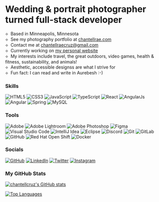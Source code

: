 Wedding & portrait photographer turned full-stack developer<br>
=========================
⟡&nbsp; Based in Minneapolis, Minnesota<br>
⟡&nbsp; See my photography portfolio at [chantellrae.com](http://chantellrae.com)<br>
⟡&nbsp; Contact me at [chantellraecruz@gmail.com](mailto:chantellraecruz@gmail.com)<br>
⟡&nbsp; Currently working on [my personal website](http://chantellcruz.com)<br>
⟡&nbsp; My interests include travel, the great outdoors, video games, health & fitness, sustainability, and animals!<br>
⟡&nbsp; Aesthetic, accessible designss are what I strive for<br>
⟡&nbsp; Fun fact: I can read and write in Aurebesh :-)<br>

### Skills
<img alt="HTML5" src="https://img.shields.io/badge/html5-E34F26?&logo=html5&logoColor=white&style=for-the-badge"> <img alt="CSS3" src="https://img.shields.io/badge/css3-1572B6?&logo=css3&logoColor=white&style=for-the-badge"> <img alt="JavaScript" src="https://img.shields.io/badge/javascript-F7DF1E?&logo=javascript&logoColor=black&style=for-the-badge"> <img alt="TypeScript" src="https://img.shields.io/badge/typescript-007ACC?&logo=typescript&logoColor=white&style=for-the-badge"> <img alt="React" src="https://img.shields.io/badge/ReactJs-61DAFB?logo=react&logoColor=black&style=for-the-badge"> <img alt="AngularJs" src="https://img.shields.io/badge/AngularJS-E23237?logo=angularjs&logoColor=white&style=for-the-badge"> <img alt="Angular" src="https://img.shields.io/badge/Angular-DD0031?logo=angular&logoColor=white&style=for-the-badge"> <img alt="Spring" src="https://img.shields.io/badge/Spring-6DB33F?logo=spring&logoColor=white&style=for-the-badge"> <img alt="MySQL" src="https://img.shields.io/badge/MySQL-4479A1?logo=mysql&logoColor=white&style=for-the-badge">


### Tools
<img alt="Adobe" src="https://img.shields.io/badge/adobe-FF0000.svg?&style=for-the-badge&logo=adobe&logoColor=white"/> <img alt="Adobe Lightroom" src="https://img.shields.io/badge/Adobe%20Lightroom-31A8FF?logo=adobe-lightroom&logoColor=%23071d34&style=for-the-badge"> <img alt="Adobe Photoshop" src="https://img.shields.io/badge/Adobe%20Photoshop-31A8FF?logo=adobe-photoshop&logoColor=%23071d34&style=for-the-badge"> <img alt="Figma" src="https://img.shields.io/badge/Figma%20-F24E1E?&logo=figma&logoColor=white&style=for-the-badge"> <img alt="Visual Studio Code" src="https://img.shields.io/badge/Visual%20Studio%20Code-0078d7?&logo=visual-studio-code&logoColor=white&style=for-the-badge"> <img alt="IntelliJ Idea" src="https://img.shields.io/badge/IntelliJ%20Idea-000000?&logo=intellij-idea&logoColor=white&style=for-the-badge"> <img alt="Eclipse" src="https://img.shields.io/badge/Eclipse-2C2255?&logo=eclipse-ide&logoColor=white&style=for-the-badge"> <img alt="Discord" src="https://img.shields.io/badge/Discord-5865F2?&logo=github&logoColor=white&style=for-the-badge"> <img alt="Git" src="https://img.shields.io/badge/Git-F05032?&logo=git&logoColor=white&style=for-the-badge"> <img alt="GitLab" src="https://img.shields.io/badge/GitLab-FC6D26?&logo=gitlab&logoColor=white&style=for-the-badge"> <img alt="GitHub" src="https://img.shields.io/badge/GitHub-181717?&logo=github&logoColor=white&style=for-the-badge"> <img alt="Red Hat Open Shift" src="https://img.shields.io/badge/Red%20Hat%20Open%20Shift-EE0000?&logo=gitlab&logoColor=white&style=for-the-badge"> <img alt="Docker" src="https://img.shields.io/badge/Docker-2496ED?&logo=docker&logoColor=white&style=for-the-badge">


### Socials
<a href="https://www.github.com/chantellcruz" target="_blank"><img alt="GitHub" src="https://img.shields.io/badge/GitHub-181717?&logo=github&logoColor=white&style=for-the-badge"></a>
<a href="https://www.linkedin.com/in/chantellcruz" target="_blank"><img alt="LinkedIn" src="https://img.shields.io/badge/LinkedIn-0A66C2?&logo=linkedin&logoColor=white&style=for-the-badge"></a>
<a href="https://www.twitter.com/chantellraecruz" target="_blank"><img alt="Twitter" src="https://img.shields.io/badge/Twitter-1DA1F2?&logo=twitter&logoColor=white&style=for-the-badge"></a>
<a href="http://www.instagram.com/chantellrae" target="_blank"><img alt="Instagram" src="https://img.shields.io/badge/Instagram-E4405F?&logo=instagram&logoColor=white&style=for-the-badge"></a>


### My GitHub Stats

<a href="http://www.github.com/chantellcruz"><img src="https://github-readme-stats.vercel.app/api?username=chantellcruz&show_icons=true&hide=prs,&count_private=true&title_color=10b981&text_color=ffffff&icon_color=10b981&bg_color=1c1917&hide_border=true&show_icons=true" alt="chantellcruz's GitHub stats" /></a>

<a href="https://github.com/chantellcruz" align="left"><img src="https://github-readme-stats.vercel.app/api/top-langs/?username=chantellcruz&langs_count=10&title_color=10b981&text_color=ffffff&icon_color=10b981&bg_color=1c1917&hide_border=true&locale=en&custom_title=Top%20%Languages" alt="Top Languages" /></a>


<!---
chantellrae/chantellrae is a ✨ special ✨ repository because its `README.md` (this file) appears on your GitHub profile.
You can click the Preview link to take a look at your changes.
--->
